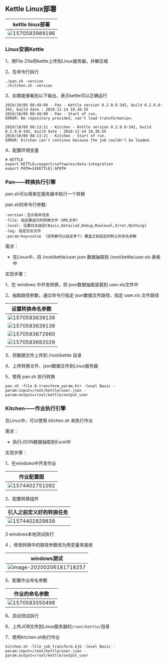 
## Kettle Linux部署

| kettle linux部署                           |
| ------------------------------------------ |
| ![1570583989196](assets/1570583989196.png) |



###  Linux安装Kettle

1、用File Zilla将kettle上传到Linux服务器，并解压缩

2、在命令行执行

```shell
./pan.sh -version
./kitchen.sh -version
```

3、如果能够看到以下输出，表示kettle可以正确运行

```shell
2019/10/09 08:49:09 - Pan - Kettle version 8.2.0.0-342, build 8.2.0.0-342, build date : 2018-11-14 10.30.55
2019/10/09 08:49:09 - Pan - Start of run.
ERROR: No repository provided, can't load transformation.
```



```shell
2019/10/09 08:13:21 - Kitchen - Kettle version 8.2.0.0-342, build 8.2.0.0-342, build date : 2018-11-14 10.30.55
2019/10/09 08:13:21 - Kitchen - Start of run.
ERROR: Kitchen can't continue because the job couldn't be loaded.
```



4、配置环境变量

```shell
# KETTLE
export KETTLE=/export/softwares/data-integration
export PATH=${KETTLE}:$PATH
```





###  Pan——转换执行引擎

pan.sh可以用来在服务器中执行一个转换

pan.sh的命令行参数:

```shel
-version：显示版本信息
-file: 指定要运行的转换文件（XML文件）
-level: 设置日志级别(Basic,Detailed,Debug,Rowlevel,Error,Nothing)
-log: 指定日志文件
-param:key=value （该参数可以指定多个）覆盖之前指定的默认的命名参数
```



需求：

* 在Linux中，将 /root/kettle/user.json 数据抽取到 /root/kettle/user.xls 表格中



实现步骤：

1、在 windows 中开发转换，将 json数据抽取装载到 user.xls文件中

2、抽取路径参数，通过命令行指定 json数据文件路径，指定 user.xls 文件路径

| 设置转换命名参数                           |
| ------------------------------------------ |
| ![1570583639139](assets/1570583639139.png) |
| ![1570583639139](assets/1570583639139.png) |
| ![1570583672960](assets/1570583672960.png) |
| ![1570583692029](assets/1570583692029.png) |





3、将数据文件上传到 /root/kettle 目录

4、上传转换文件、json数据文件到Linux服务器

5、使用 pan.sh 执行转换

```shell
pan.sh -file 8.transform_param.ktr -level Basic -param:input=/root/kettle/user.json -param:output=/root/kettle/output_user
```



### Kitchen——作业执行引擎

在Linux中，可以使用 kitchen.sh 来执行作业

需求：

* 执行JSON数据抽取到Excel中

实现步骤：

1、在windows中开发作业

| 作业配置图                                 |
| ------------------------------------------ |
| ![1574402751092](assets/1574402751092.png) |





2、配置转换组件

| 引入之前定义好的转换任务                   |
| ------------------------------------------ |
| ![1574402829839](assets/1574402829839.png) |





3 windows本地测试执行

4 、修改转换中的路径参数改为用变量来接收

| windows测试                                                  |
| ------------------------------------------------------------ |
| ![image-20200206181718257](assets/image-20200206181718257.png) |



5、配置作业命名参数

| 作业的命名参数                             |
| ------------------------------------------ |
| ![1570583550498](assets/1570583550498.png) |



6、启动测试执行

6、上传JOB文件到Linux服务器的`/root/kettle/`目录

7、使用kitchen.sh执行作业

```shell
kitchen.sh -file job_transform.kjb -level Basic -param:input=/root/kettle/user.json -param:output=/root/kettle/output_user
```
